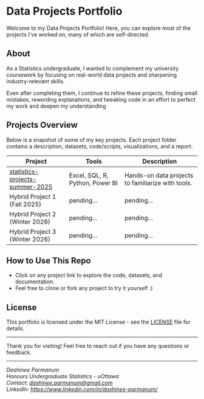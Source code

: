 # Data Projects Portfolio

Welcome to my Data Projects Portfolio! Here, you can explore most of the projects I've worked on, many of which are self-directed.

## About

As a Statistics undergraduate, I wanted to complement my university coursework by focusing on real-world data projects and sharpening industry-relevant skills.  

Even after completing them, I continue to refine these projects, finding small mistakes, rewording explanations, and tweaking code in an effort to perfect my work and deepen my understanding

## Projects Overview
Below is a snapshot of some of my key projects. Each project folder contains a description, datasets, code/scripts, visualizations, and a report.

| Project | Tools | Description |
|---------|-------|-------------|
| [statistics-projects-summer-2025](https://github.com/DashineePARMANUM/statistics-projects-summer-2025) | Excel, SQL, R, Python, Power BI | Hands-on data projects to familiarize with tools. |
| Hybrid Project 1 (Fall 2025) | pending... | pending... |
| Hybrid Project 2 (Winter 2026) | pending... | pending... |
| Hybrid Project 3 (Winter 2026) | pending... | pending... |

## How to Use This Repo
- Click on any project link to explore the code, datasets, and documentation.  
- Feel free to clone or fork any project to try it yourself :)

## License

This portfolio is licensed under the MIT License - see the [LICENSE](LICENSE) file for details.

---

Thank you for visiting! Feel free to reach out if you have any questions or feedback.

---

*Dashinee Parmanum*  
*Honours Undergraduate Statistics - uOttawa*  
*Contact: dashinee.parmanum@gmail.com*  
*LinkedIn: https://www.linkedin.com/in/dashinee-parmanum/*
